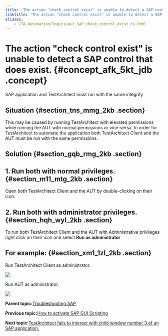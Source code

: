 ```yaml
--- 
title: 'The action "check control exist" is unable to detect a SAP control that does exist.'
linktitle: 'The action "check control exist" is unable to detect a SAP control that does exist.'
aliases: 
    - /TA_Automation/Topics/aut_SAP_check_control_exist_ts.html
---
```

# The action "check control exist" is unable to detect a SAP control that does exist. {#concept_afk_5kt_jdb .concept}

SAP application and TestArchitect must run with the same integrity

## Situation {#section_tns_mmg_2kb .section}

This may be caused by running TestArchitect with elevated permissions while running the AUT with normal permissions or vice-versa. In order for TestArchitect to automate the application both TestArchitect Client and the AUT must be run with the same permissions.

## Solution {#section_gqb_rmg_2kb .section}

## 1. Run both with normal privileges. {#section_m11_mtg_2kb .section}

Open both TestArchitect Client and the AUT by double-clicking on their icon.

## 2. Run both with administrator privileges. {#section_hqh_wyl_2kb .section}

To run both TestArchitect Client and the AUT with Administrative privileges right click on their icon and select **Run as administrator**

## For example: {#section_xm1_1zl_2kb .section}

Run TestArchitect Client as administrator.

![](../Images/sap_ts_check_control_exist_1.png)

Run AUT as administrator.

![](../Images/sap_ts_check_control_exist_2.png)

**Parent topic:**[Troubleshooting SAP](../../TA_Automation/Topics/aut_SAP.html)

**Previous topic:**[How to activate SAP GUI Scripting](../../TA_Automation/Topics/aut_SAP_gui_scripting_activate.html)

**Next topic:**[TestArchitect fails to interact with child window number 3 of an SAP application.](../../TA_Automation/Topics/aut_SAP_unable_interact_3_window.html)

